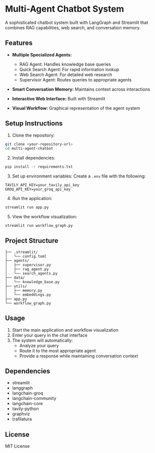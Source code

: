 # Multi-Agent Chatbot System

A sophisticated chatbot system built with LangGraph and Streamlit that combines RAG capabilities, web search, and conversation memory.

## Features

- **Multiple Specialized Agents:**
  - RAG Agent: Handles knowledge base queries
  - Quick Search Agent: For rapid information lookup
  - Web Search Agent: For detailed web research
  - Supervisor Agent: Routes queries to appropriate agents

- **Smart Conversation Memory:** Maintains context across interactions
- **Interactive Web Interface:** Built with Streamlit
- **Visual Workflow:** Graphical representation of the agent system

## Setup Instructions

1. Clone the repository:
```bash
git clone <your-repository-url>
cd multi-agent-chatbot
```

2. Install dependencies:
```bash
pip install -r requirements.txt
```

3. Set up environment variables:
Create a `.env` file with the following:
```
TAVILY_API_KEY=your_tavily_api_key
GROQ_API_KEY=your_groq_api_key
```

4. Run the application:
```bash
streamlit run app.py
```

5. View the workflow visualization:
```bash
streamlit run workflow_graph.py
```

## Project Structure

```
├── .streamlit/
│   └── config.toml
├── agents/
│   ├── supervisor.py
│   ├── rag_agent.py
│   └── search_agents.py
├── data/
│   └── knowledge_base.py
├── utils/
│   ├── memory.py
│   └── embeddings.py
├── app.py
└── workflow_graph.py
```

## Usage

1. Start the main application and workflow visualization
2. Enter your query in the chat interface
3. The system will automatically:
   - Analyze your query
   - Route it to the most appropriate agent
   - Provide a response while maintaining conversation context

## Dependencies

- streamlit
- langgraph
- langchain-groq
- langchain-community
- langchain-core
- tavily-python
- graphviz
- trafilatura

## License

MIT License

